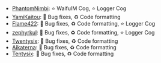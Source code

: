 - [PhantomNimbi][phantomnimbi]: :star: WaifuIM Cog, :star: Logger Cog
- [YamiKaitou][yamikaitou]: :wrench: Bug fixes, :recycle: Code formatting
- [Flame422][flame442]: :wrench: Bug fixes, :recycle: Code formatting, :star: Logger Cog
- [zephyrkul][zephyrkul]: :wrench: Bug fixes, :recycle: Code formatting, :star: Logger Cog
- [Twentysix][twentysix]: :wrench: Bug fixes, :recycle: Code formatting
- [Aikaterna][aikaterna]: :wrench: Bug fixes, :recycle: Code formatting
- [Tentysix][twentysix]: :wrench: Bug fixes, :recycle: Code formatting

[phantomnimbi]: https://github.com/PhantomNimbi
[yamikaitou]: https://github.com/yamikaitou
[flame442]: https://github.com/Flame442
[zephyrkul]: https://github.com/zephyrkul
[aikaterna]: https://github.com/aikaterna
[twentysix]: https://github.com/Twentysix26
